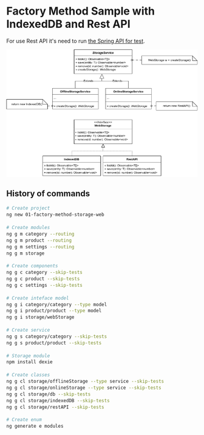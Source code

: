 # Factory Method Sample with IndexedDB and Rest API

For use Rest API it's need to run [the Spring API for test](../../spring-with-java/01-api-for-test/).

![UML](UML.png)

## History of commands

```bash
# Create project
ng new 01-factory-method-storage-web

# Create modules
ng g m category --routing
ng g m product --routing
ng g m settings --routing
ng g m storage

# Create components
ng g c category --skip-tests
ng g c product --skip-tests
ng g c settings --skip-tests

# Create inteface model
ng g i category/category --type model
ng g i product/product --type model
ng g i storage/webStorage

# Create service
ng g s category/category --skip-tests
ng g s product/product --skip-tests

# Storage module
npm install dexie

# Create classes
ng g cl storage/offlineStorage --type service --skip-tests
ng g cl storage/onlineStorage --type service --skip-tests
ng g cl storage/db --skip-tests
ng g cl storage/indexedDB --skip-tests
ng g cl storage/restAPI --skip-tests

# Create enum
ng generate e modules
```
